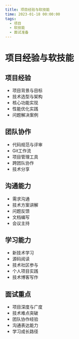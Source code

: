 ```yaml
---
title: 项目经验与软技能
time: 2023-01-18 00:00:00
tags: 
  - 项目
  - 软技能
  - 面试准备
---
```


# 项目经验与软技能

## 项目经验
- 项目背景与目标
- 技术选型与架构
- 核心功能实现
- 性能优化实践
- 问题解决案例

## 团队协作
- 代码规范与评审
- Git工作流
- 项目管理工具
- 跨团队协作
- 技术分享

## 沟通能力
- 需求沟通
- 技术方案讲解
- 问题反馈
- 文档编写
- 会议主持

## 学习能力
- 新技术学习
- 源码阅读
- 技术社区参与
- 个人项目实践
- 技术博客写作

## 面试重点
- 项目深度与广度
- 技术难点突破
- 团队协作经验
- 沟通表达能力
- 学习成长路径
